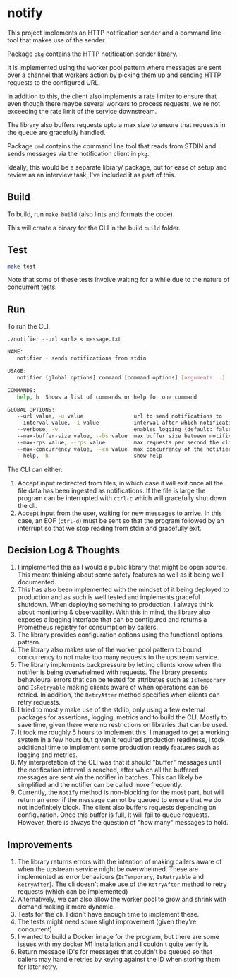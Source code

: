 # notify

This project implements an HTTP notification sender and a command line tool
that makes use of the sender.

Package `pkg` contains the HTTP notification sender library.

It is implemented using the worker pool pattern where messages are sent over
a channel that workers action by picking them up and sending HTTP requests to
the configured URL.

In addition to this, the client also implements a rate limiter to ensure
that even though there maybe several workers to process requests, we're not
exceeding the rate limit of the service downstream.

The library also buffers requests upto a max size to ensure that requests in
the queue are gracefully handled.

Package `cmd` contains the command line tool that reads from STDIN and
sends messages via the notification client in `pkg`.

Ideally, this would be a separate library/ package, but for ease of setup and review
as an interview task, I've included it as part of this.

## Build

To build, run `make build` (also lints and formats the code).

This will create a binary for the CLI in the build `build` folder.

## Test

```bash
make test
```

Note that some of these tests involve waiting for a while due to the nature
of concurrent tests.

## Run

To run the CLI,

`./notifier --url <url> < message.txt `

```bash
NAME:
   notifier - sends notifications from stdin

USAGE:
   notifier [global options] command [command options] [arguments...]

COMMANDS:
   help, h  Shows a list of commands or help for one command

GLOBAL OPTIONS:
   --url value, -u value                url to send notifications to
   --interval value, -i value           interval after which notifications are sent (default: 5s)
   --verbose, -v                        enables logging (default: false)
   --max-buffer-size value, --bs value  max buffer size between notification sends (default: 1000)
   --max-rps value, --rps value         max requests per second the client can send (default: 100)
   --max-concurrency value, --cn value  max concurrency of the notifier client (default: 100)
   --help, -h                           show help
```

The CLI can either:
1. Accept input redirected from files, in which case it will exit once all the file
   data has been ingested as notifications.
	 If the file is large the program can be interrupted with `ctrl-c` which will
   gracefully shut down the cli.
2. Accept input from the user, waiting for new messages to arrive.
   In this case, an EOF (`ctrl-d`) must be sent so that the program followed 
   by an interrupt so that we stop reading from stdin and gracefully exit.

## Decision Log & Thoughts

1. I implemented this as I would a public library that might be open source.
   This meant thinking about some safety features as well as it being well documented.
2. This has also been implemented with the mindset of it being deployed to production
   and as such is well tested and implements graceful shutdown.
   When deploying something to production, I always think about monitoring & observability.
   With this in mind, the library also exposes a logging interface that can be configured
   and returns a Prometheus registry for consumption by callers.
3. The library provides configuration options using the functional options pattern.
4. The library also makes use of the worker pool pattern to bound concurrency to 
   not make too many requests to the upstream service.
5. The library implements backpressure by letting clients know when the notifier
   is being overwhelmed with requests.
   The library presents behavioural errors that can be tested for attributes such as
   `IsTemporary` and `IsRetryable` making clients aware of when operations can be retried.
    In addition, the `RetryAfter` method specifies when clients can retry requests.
6. I tried to mostly make use of the stdlib, only using a few external packages
   for assertions, logging, metrics and to build the CLI. Mostly to save time, given
   there were no restrictions on libraries that can be used.
7. It took me roughly 5 hours to implement this. I managed to get a working system in a few hours
   but given it required production readiness, I took additional time to implement some
   production ready features such as logging and metrics.
8. My interpretation of the CLI was that it should "buffer" messages until the notification
   interval is reached, after which all the buffered messages are sent via the notifier
   in batches.
   This can likely be simplified and the notifier can be called more frequently.
9. Currently, the `Notify` method is non-blocking for the most part, but will return
   an error if the message cannot be queued to ensure that we do not indefinitely block.
   The client also buffers requests depending on configuration. Once this buffer is full,
   It will fail to queue requests.
   However, there is always the question of "how many" messages to hold.

## Improvements

1. The library returns errors with the intention of making callers aware of when
   the upstream service might be overwhelmed.
   These are implemented as error behaviours (`IsTemporary`, `IsRetryable` and `RetryAfter`).
   The cli doesn't make use of the `RetryAfter` method to retry requests (which can be implemented)
2. Alternatively, we can also allow the worker pool to grow and shrink with demand
   making it more dynamic.
3. Tests for the cli. I didn't have enough time to implement these.
4. The tests might need some slight improvement (given they're concurrent)
5. I wanted to build a Docker image for the program, but there are some issues with my
   docker M1 installation and I couldn't quite verify it.
6. Return message ID's for messages that couldn't be queued so that callers may handle retries
   by keying against the ID when storing them for later retry.
